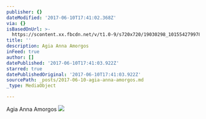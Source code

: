 ```yaml
---
publisher: {}
dateModified: '2017-06-10T17:41:02.368Z'
via: {}
isBasedOnUrl: >-
  https://scontent.xx.fbcdn.net/v/t1.0-9/s720x720/19030298_10155427997883156_1743212640239811399_n.jpg?oh=ff4cede624cbb1d36ba43b3bcff01962&oe=59E46248
title: ''
description: Agia Anna Amorgos
inFeed: true
author: []
datePublished: '2017-06-10T17:41:03.922Z'
starred: true
datePublishedOriginal: '2017-06-10T17:41:03.922Z'
sourcePath: _posts/2017-06-10-agia-anna-amorgos.md
_type: MediaObject

---
```

Agia Anna Amorgos
![](https://imgflo.herokuapp.com/graph/2b2431f8e7ba7b0/5ea1227ef9363b8b09ed8b504295027b/noop.jpg?input=https%3A%2F%2Fscontent.xx.fbcdn.net%2Fv%2Ft1.0-9%2Fs720x720%2F19030298_10155427997883156_1743212640239811399_n.jpg%3Foh%3Dff4cede624cbb1d36ba43b3bcff01962%26oe%3D59E46248)